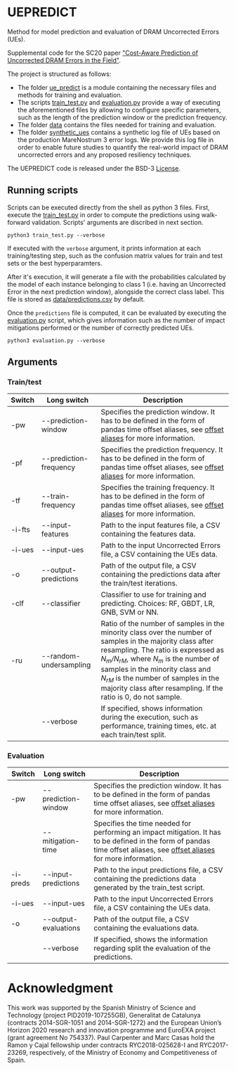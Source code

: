 # UEPREDICT
Method for model prediction and evaluation of DRAM Uncorrected Errors (UEs).

Supplemental code for the SC20 paper ["Cost-Aware Prediction of Uncorrected DRAM Errors in the Field"](https://dl.acm.org/doi/10.5555/3433701.3433782).

The project is structured as follows:

 - The folder [ue_predict](ue\_predict) is a module containing the necessary files and methods for training and evaluation.
 - The scripts [train_test.py](train\_test.py) and [evaluation.py](evaluation.py) provide a way of executing the aforementioned files by allowing to configure specific parameters, such as the length of the prediction window or the prediction frequency.
 - The folder [data](data) contains the files needed for training and evaluation.
 - The folder [synthetic_ues](synthetic_ues) contains a synthetic log file of UEs based on the production MareNostrum 3 error logs. We provide this log file in order to enable future studies to quantify the real-world impact of DRAM uncorrected errors and any proposed resiliency techniques.

The UEPREDICT code is released under the BSD-3 [License](LICENSE).


## Running scripts

Scripts can be executed directly from the shell as python 3 files. First, execute the [train_test.py](train\_test.py) in order to compute the predictions using walk-forward validation. Scripts' arguments are discribed in next section.

```shell
python3 train_test.py --verbose
```

If executed with the `verbose` argument, it prints information at each training/testing step, such as the confusion matrix values for train and test sets or the best hyperparamters.

After it's execution, it will generate a file with the probabilities calculated by the model of each instance belonging to class 1 (i.e. having an Uncorrected Error in the next prediction window), alongside the correct class label. This file is stored as [data/predictions.csv](data/predictions.csv) by default.

Once the `predictions` file is computed, it can be evaluated by executing the [evaluation.py](evaluation.py) script, which gives information such as the number of impact mitigations performed or the number of correctly predicted UEs.

```shell
python3 evaluation.py --verbose
```


## Arguments

### Train/test

| Switch | Long switch               | Description                                                                                                         |
| ------ | ------------------------- | ------------------------------------------------------------------------------------------------------------------- |
| -pw    | --prediction-window       | Specifies the prediction window. It has to be defined in the form of pandas time offset aliases, see [offset aliases](https://pandas.pydata.org/pandas-docs/stable/user_guide/timeseries.html#timeseries-offset-aliases) for more information.                                          |
| -pf    | --prediction-frequency    | Specifies the prediction frequency. It has to be defined in the form of pandas time offset aliases, see [offset aliases](https://pandas.pydata.org/pandas-docs/stable/user_guide/timeseries.html#timeseries-offset-aliases) for more information.                                  |
| -tf    | --train-frequency         | Specifies the training frequency. It has to be defined in the form of pandas time offset aliases, see [offset aliases](https://pandas.pydata.org/pandas-docs/stable/user_guide/timeseries.html#timeseries-offset-aliases) for more information.                                  |
| -i-fts | --input-features          | Path to the input features file, a CSV containing the features data.                                                |
| -i-ues | --input-ues               | Path to the input Uncorrected Errors file, a CSV containing the UEs data.                                           |
| -o     | --output-predictions      | Path of the output file, a CSV containing the predictions data after the train/test iterations.                     |
| -clf   | --classifier              | Classifier to use for training and predicting. Choices: RF, GBDT, LR, GNB, SVM or NN.                               |
| -ru    | --random-undersampling    | Ratio of the number of samples in the minority class over the number of samples in the majority class after resampling. The ratio is expressed as *N<sub>m</sub>/N<sub>rM</sub>*, where *N<sub>m</sub>* is the number of samples in the minority class and *N<sub>rM</sub>* is the number of samples in the majority class after resampling. If the ratio is 0, do not sample.                                                                                     |
|        | --verbose                 | If specified, shows information during the execution, such as performance, training times, etc. at each train/test split.                                                                                                                                                     |


### Evaluation

| Switch   | Long switch             | Description                                                                                                         |
| -------- | ----------------------- | ------------------------------------------------------------------------------------------------------------------- |
| -pw      | --prediction-window     | Specifies the prediction window. It has to be defined in the form of pandas time offset aliases, see [offset aliases](https://pandas.pydata.org/pandas-docs/stable/user_guide/timeseries.html#timeseries-offset-aliases) for more information.                                          |
|          | --mitigation-time       | Specifies the time needed for performing an impact mitigation. It has to be defined in the form of pandas time offset aliases, see [offset aliases](https://pandas.pydata.org/pandas-docs/stable/user_guide/timeseries.html#timeseries-offset-aliases) for more information.                                                                                                                                               |
| -i-preds | --input-predictions     | Path to the input predictions file, a CSV containing the predictions data generated by the train_test script.       |
| -i-ues | --input-ues               | Path to the input Uncorrected Errors file, a CSV containing the UEs data.                                           |
| -o     | --output-evaluations      | Path of the output file, a CSV containing the evaluations data.                                                     |
|        | --verbose                 | If specified, shows the information regarding split the evaluation of the predictions.                              |


# Acknowledgment

This work was supported by the Spanish Ministry of Science and Technology (project PID2019-107255GB), Generalitat de Catalunya (contracts 2014-SGR-1051 and 2014-SGR-1272)
and the European Union’s Horizon 2020 research and innovation programme and EuroEXA project (grant agreement No 754337). Paul Carpenter and Marc Casas hold the Ramon
y Cajal fellowship under contracts RYC2018-025628-I and RYC2017-23269, respectively, of the Ministry of Economy and Competitiveness of Spain.